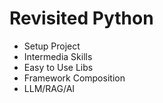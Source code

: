 # Revisited Python

- Setup Project
- Intermedia Skills
- Easy to Use Libs
- Framework Composition
- LLM/RAG/AI
